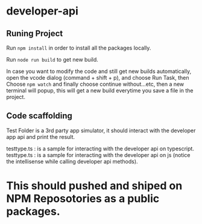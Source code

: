 # developer-api


## Runing Project

Run `npm install` in order to install all the packages locally.

Run `node run build` to get new build. 


In case you want to modify the code and still get new builds automatically, open the vcode dialog (command + shift + p), and choose Run Task, then Choose `npm watch` and finally  choose continue without...etc, then a new terminal will popup, this will get a new build everytime you save a file in the project.   




## Code scaffolding

Test Folder is a 3rd party app simulator, it should interact with the developer app api and print the result.

testtype.ts : is a sample for interacting with  the developer api on typescript.
testtype.ts : is a sample for interacting with  the developer api on js (notice the intellisense while calling developer api methods).



# This should pushed and shiped on NPM Reposotories as a public packages.

